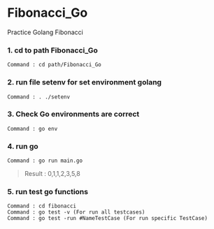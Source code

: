 # Fibonacci_Go
Practice Golang Fibonacci


### 1. cd to path Fibonacci_Go
```
Command : cd path/Fibonacci_Go
```

### 2. run file setenv for set environment golang
```
Command : . ./setenv
```

### 3. Check Go environments are correct
```
Command : go env
```

### 4. run go
```
Command : go run main.go
```
> Result : 0,1,1,2,3,5,8

### 5. run test go functions
```
Command : cd fibonacci
Command : go test -v (For run all testcases)
Command : go test -run #NameTestCase (For run specific TestCase)
```
